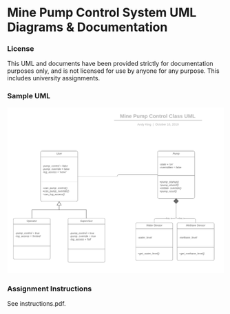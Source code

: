 # Mine Pump Control System UML Diagrams & Documentation

### License
This UML and documents have been provided strictly for documentation purposes only, and is not licensed for use by anyone for any purpose. This includes university assignments.

### Sample UML
![GitHub Project Screenshot](screenshots/uml.png)

### Assignment Instructions
See instructions.pdf.
